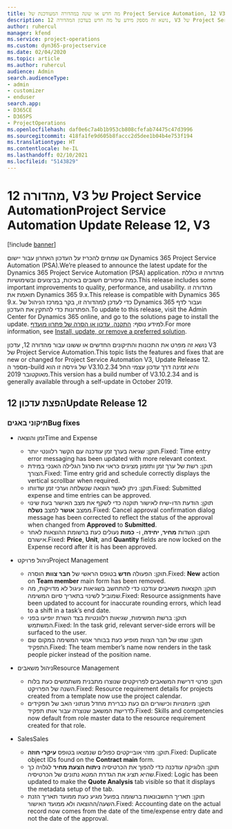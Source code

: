```yaml
---
title: מה חדש או שונה במהדורה המעודכנת של Project Service Automation, 12 V3
description: נושא זה מספק מידע על מה חדש בעדכון המהדורה 12, V3 של Project Service Automation.
author: ruhercul
manager: kfend
ms.service: project-operations
ms.custom: dyn365-projectservice
ms.date: 02/04/2020
ms.topic: article
ms.author: ruhercul
audience: Admin
search.audienceType:
- admin
- customizer
- enduser
search.app:
- D365CE
- D365PS
- ProjectOperations
ms.openlocfilehash: daf0e6c7a4b1b953cb808cfefab74475c47d3996
ms.sourcegitcommit: 418fa1fe9d605b8faccc2d5dee1b04b4e753f194
ms.translationtype: HT
ms.contentlocale: he-IL
ms.lasthandoff: 02/10/2021
ms.locfileid: "5143829"
---
```

# <a name="project-service-automation-update-release-12-v3"></a><span data-ttu-id="347f9-103">מהדורה 12, V3 של Project Service Automation</span><span class="sxs-lookup"><span data-stu-id="347f9-103">Project Service Automation Update Release 12, V3</span></span>

[!include [banner](../includes/psa-now-project-operations.md)]

<span data-ttu-id="347f9-104">אנו שמחים להכריז על העדכון האחרון עבור יישום Dynamics 365 Project Service Automation‏ (PSA).</span><span class="sxs-lookup"><span data-stu-id="347f9-104">We’re pleased to announce the latest update for the Dynamics 365 Project Service Automation (PSA) application.</span></span> <span data-ttu-id="347f9-105">מהדורה זו כוללת כמה שיפורים חשובים באיכות, בביצועים ובשימושיות.</span><span class="sxs-lookup"><span data-stu-id="347f9-105">This release includes some important improvements to quality, performance, and usability.</span></span> <span data-ttu-id="347f9-106">מהדורה זו תואמת את Dynamics 365 9.x.</span><span class="sxs-lookup"><span data-stu-id="347f9-106">This release is compatible with Dynamics 365 9.x.</span></span> <span data-ttu-id="347f9-107">כדי לעדכן למהדורה זו, בקר במרכז הניהול של Dynamics 365 ועבור לדף הפתרונות כדי להתקין את העדכון.</span><span class="sxs-lookup"><span data-stu-id="347f9-107">To update to this release, visit the Admin Center for Dynamics 365 online, and go to the solutions page to install the update.</span></span> <span data-ttu-id="347f9-108">למידע נוסף: [התקנה, עדכון או הסרה של פתרון מועדף](https://docs.microsoft.com/power-platform/admin/install-remove-preferred-solution).</span><span class="sxs-lookup"><span data-stu-id="347f9-108">For more information, see [Install, update, or remove a preferred solution](https://docs.microsoft.com/power-platform/admin/install-remove-preferred-solution).</span></span>

<span data-ttu-id="347f9-109">נושא זה מפרט את התכונות והתיקונים החדשים או ששונו עבור מהדורה 12, עדכון V3 של Project Service Automation.</span><span class="sxs-lookup"><span data-stu-id="347f9-109">This topic lists the features and fixes that are new or changed for Project Service Automation V3, Update Release 12.</span></span> <span data-ttu-id="347f9-110">מספר ה-build של גירסה זו הוא V3.10.2.34 והיא זמינה דרך עדכון עצמי החל מאוקטובר 2019.</span><span class="sxs-lookup"><span data-stu-id="347f9-110">This version has a build number of V3.10.2.34 and is generally available through a self-update in October 2019.</span></span>

## <a name="update-release-12"></a><span data-ttu-id="347f9-111">הפצת עדכון 12</span><span class="sxs-lookup"><span data-stu-id="347f9-111">Update Release 12</span></span>

### <a name="bug-fixes"></a><span data-ttu-id="347f9-112">תיקוני באגים</span><span class="sxs-lookup"><span data-stu-id="347f9-112">Bug fixes</span></span>

- <span data-ttu-id="347f9-113">זמן והוצאה</span><span class="sxs-lookup"><span data-stu-id="347f9-113">Time and Expense</span></span>

    - <span data-ttu-id="347f9-114">תוקן: שגיאה בערך זמן עודכנה עם הקשר רלוונטי יותר.</span><span class="sxs-lookup"><span data-stu-id="347f9-114">Fixed: Time entry error messaging has been updated with more relevant context.</span></span>
    - <span data-ttu-id="347f9-115">תוקן: רשת של ערך זמן ותזמון מציגים כראוי את סרגל הגלילה האנכי במידת הצורך.</span><span class="sxs-lookup"><span data-stu-id="347f9-115">Fixed: Time entry grid and schedule correctly displays the vertical scrollbar when required.</span></span>
    - <span data-ttu-id="347f9-116">תוקן: ניתן לאשר הוצאה שנשלחה וערכי זמן שדווחו.</span><span class="sxs-lookup"><span data-stu-id="347f9-116">Fixed: Submitted expense and time entries can be approved.</span></span>
    - <span data-ttu-id="347f9-117">תוקן: הודעת הדו-שיח לאישור תוקנה כדי לשקף את מצב האישור בעת שינוי ממצב **אושר** למצב **נשלח**.</span><span class="sxs-lookup"><span data-stu-id="347f9-117">Fixed: Cancel approval confirmation dialog message has been corrected to reflect the status of the approval when changed from **Approved** to **Submitted**.</span></span>
    - <span data-ttu-id="347f9-118">תוקן: השדות **מחיר**, **יחידה**, ו- **כמות** נעולים כעת ברשומת ההוצאות לאחר אישורם.</span><span class="sxs-lookup"><span data-stu-id="347f9-118">Fixed: **Price**, **Unit**, and **Quantity** fields are now locked on the Expense record after it is has been approved.</span></span>

- <span data-ttu-id="347f9-119">ניהול פרויקט</span><span class="sxs-lookup"><span data-stu-id="347f9-119">Project Management</span></span>

    - <span data-ttu-id="347f9-120">תוקן: הפעולה **חדש** בטופס הראשי של **חבר צוות** הוסרה.</span><span class="sxs-lookup"><span data-stu-id="347f9-120">Fixed: **New** action on **Team member** main form has been removed.</span></span>
    - <span data-ttu-id="347f9-121">תוקן: הקצאות משאבים עודכנו כדי להתחשב בשגיאות עיגול לא מדויקות, מה שמוביל לשינוי בתאריך סיום המשימה.</span><span class="sxs-lookup"><span data-stu-id="347f9-121">Fixed: Resource assignments have been updated to account for inaccurate rounding errors, which lead to a shift in a task’s end date.</span></span>
    - <span data-ttu-id="347f9-122">תוקן: ברשת המשימות, שגיאות רלוונטיות בצד השרת יופיעו בפני המשתמש.</span><span class="sxs-lookup"><span data-stu-id="347f9-122">Fixed: In the task grid, relevant server-side errors will be surfaced to the user.</span></span>
    - <span data-ttu-id="347f9-123">תוקן: שמו של חבר הצוות מופיע כעת בבוחר אנשי המשימה במקום שם התפקיד.</span><span class="sxs-lookup"><span data-stu-id="347f9-123">Fixed: The team member’s name now renders in the task people picker instead of the position name.</span></span>

- <span data-ttu-id="347f9-124">ניהול משאבים</span><span class="sxs-lookup"><span data-stu-id="347f9-124">Resource Management</span></span>

    - <span data-ttu-id="347f9-125">תוקן: פרטי דרישת המשאבים לפרויקטים שנוצרו מתבנית משתמשים כעת בלוח השנה של הפרויקט.</span><span class="sxs-lookup"><span data-stu-id="347f9-125">Fixed: Resource requirement details for projects created from a template now use the project calendar.</span></span>
    - <span data-ttu-id="347f9-126">תוקן: מיומנויות וכישורים הם כעת כברירת מחדל מנתוני האב של תפקידים לדרישת המשאב שנוצרה עבור אותו תפקיד.</span><span class="sxs-lookup"><span data-stu-id="347f9-126">Fixed: Skills and competencies now default from role master data to the resource requirement created for that role.</span></span>

- <span data-ttu-id="347f9-127">Sales</span><span class="sxs-lookup"><span data-stu-id="347f9-127">Sales</span></span>

    - <span data-ttu-id="347f9-128">תוקן: מזהי אובייקטים כפולים שנמצאו בטופס **עיקרי חוזה**.</span><span class="sxs-lookup"><span data-stu-id="347f9-128">Fixed: Duplicate object IDs found on the **Contract main** form.</span></span>
    - <span data-ttu-id="347f9-129">תוקן: הלוגיקה עודכנה כדי להפוך את הכרטיסיה **ניתוח הצעת מחיר** לגלויה כך שהיא תציג את הגדרת המטא נתונים של הכרטיסיה.</span><span class="sxs-lookup"><span data-stu-id="347f9-129">Fixed: Logic has been updated to make the **Quote Analysis** tab visible so that it displays the metadata setup of the tab.</span></span>
    - <span data-ttu-id="347f9-130">תוקן: תאריך החשבונאות ברשומה בפועל מגיע כעת ממועד תאריך הזנת השעה/ההוצאה ולא ממועד האישור.</span><span class="sxs-lookup"><span data-stu-id="347f9-130">Fixed: Accounting date on the actual record now comes from the date of the time/expense entry date and not the date of the approval.</span></span>

